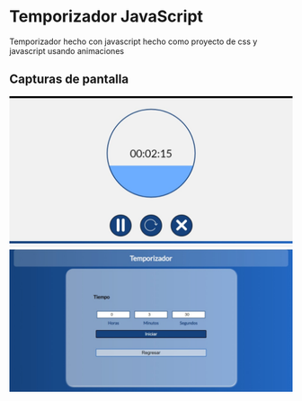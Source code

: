 # Temporizador JavaScript
Temporizador hecho con javascript hecho como proyecto de css y javascript usando animaciones 

## Capturas de pantalla
![Pantalla de temporizador](https://github.com/YahirAdrian/Temporizador-JavaScript/blob/master/src/screenshots/timer.jpeg?raw=true "Pantalla temporizador")
![Configuración del temporizador](https://github.com/YahirAdrian/Temporizador-JavaScript/blob/master/src/screenshots/config.jpeg?raw=true "Configuración del temporizador")

